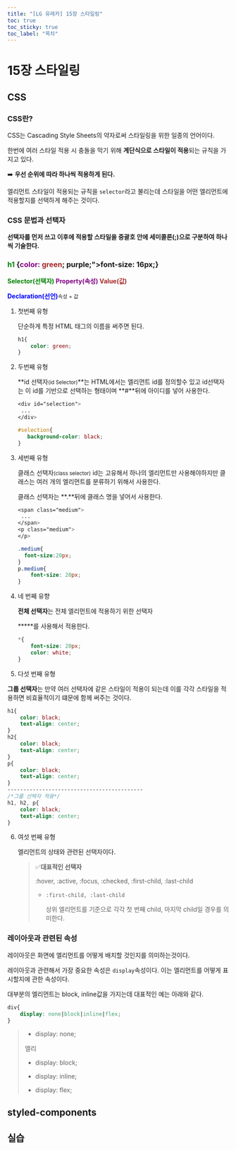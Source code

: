 ```yaml
---
title: "[LG 유레카] 15장 스타일링"
toc: true
toc_sticky: true
toc_label: "목차"
---
```


# 15장 스타일링

## CSS

###  CSS란?

CSS는 Cascading Style Sheets의 약자로써 스타일링을 위한 일종의 언어이다.

한번에 여러 스타일 적용 시 충돌을 막기 위해 **계단식으로 스타일이 적용**되는 규칙을 가지고 있다.

➡️ **우선 순위에 따라 하나씩 적용하게 된다.**



엘리먼트 스타일이 적용되는 규칙을 `selector`라고 불리는데 스타일을 어떤 엘리먼트에 적용할지를 선택하게 해주는 것이다.

### CSS 문법과 선택자

**선택자를 먼저 쓰고 이후에 적용할 스타일을 중괄호 안에 세미콜론(;)으로 구분하여 하나씩 기술한다.**

<h3><span style="color: green">h1</span> {<span style="color: purple">color:</span> <span style="color: brown">green</span>; <span style="color:<span style="color:brown">purple</span>;">font-size:</span> 16px;}</h3>

**<span style="color: green">Selector(선택자)</span> <span style="color:purple">Property(속성)</span> <span style="color: brown">Value(값)</span>**

**<span style="color: blue">Declaration(선언)</span>**<small>속성 + 값</small>

1. 첫번째 유형

   단순하게 특정 HTML 태그의 이름을 써주면 된다.

   ```css
   h1{
       color: green;
   }
   ```

   

2. 두번째 유형

   **id 선택자<small>(id Selector)</small>**는 HTML에서는 엘리먼트 id를 정의할수 있고 id선택자는 이 id를 기반으로 선택하는 형태이며 **#**뒤에 아이디를 넣어 사용한다.

   ```css
   <div id="selection">
   	...
   </div>
   
   #selection{
      background-color: black;
   }
   ```

3. 세번째 유형

   클래스 선택자<small>(class selector)</small> id는 고유해서 하나의 엘리먼트만 사용해야하지만 클래스는 여러 개의 엘리먼트를 분류하기 위해서 사용한다.


   클래스 선택자는 **.**뒤에 클래스 명을 넣어서 사용한다.

   ```css
   <span class="medium">
   	...
   </span>
   <p class="medium">
   </p>
   
   .medium{
     font-size:20px;  
   }
   p.medium{
       font-size: 20px;
   }
   ```

4. 네 번째 유향

   **전체 선택자**는 전체 엘리먼트에 적용하기 위한 선택자

   *****를 사용해서 적용한다.

   ```css
   *{
       font-size: 20px;
       color: white;
   }
   ```

5.  다섯 번째 유형

   **그룹 선택자**는 만약 여러 선택자에 같은 스타일이 적용이 되는데 이를 각각 스타일을 적용하면 비효율적이기 떄문에 함께 써주는 것이다.

   ```css
   h1{
       color: black;
       text-align: center;
   }
   h2{
       color: black;
       text-align: center;
   }
   p{
       color: black;
       text-align: center;
   }
   -------------------------------------------
   /*그룹 선택자 적용*/
   h1, h2, p{
       color: black;
       text-align: center;
   }
   ```

6. 여섯 번째 유형

   엘리먼트의 상태와 관련된 선택자이다.

   > ✅**대표적인 선택자**
   >
   > :hover, :active, :focus, :checked, :first-child, :last-child
   >
   > - `:first-child, :last-child`
   >
   >   상위 엘리먼트를 기준으로 각각 첫 번째 child, 마지막 child일 경우를 의미한다.

### 레이아웃과 관련된 속성

레이아웃은 화면에 엘리먼트를 어떻게 배치할 것인지를 의미하는것이다.



레이아웃과 관련해서 가장 중요한 속성은 `display`속성이다. 이는 엘리먼트를 어떻게 표시할지에 관한 속성이다.

대부분의 엘리먼트는 block, inline값을 가지는데 대표적인 예는 아래와 같다.

```css
div{
    display: none|block|inline|flex;
}
```

>- display: none;
>
>  엘리
>
>- display: block;
>
>- display: inline;
>
>- display: flex;
>
>

## styled-components

## 실습

